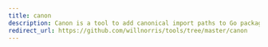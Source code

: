 ```yaml
---
title: canon
description: Canon is a tool to add canonical import paths to Go packages
redirect_url: https://github.com/willnorris/tools/tree/master/canon
---
```


